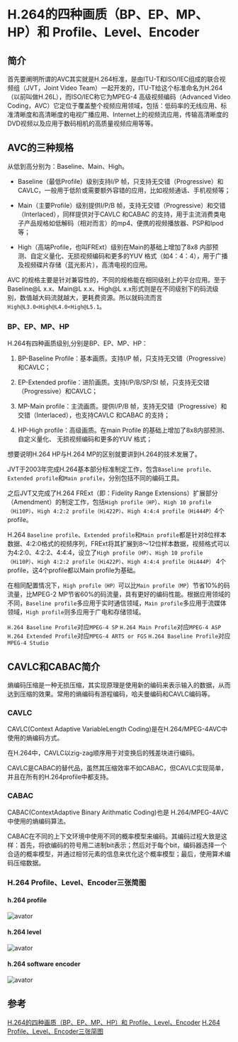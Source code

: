 # H.264的四种画质（BP、EP、MP、HP）和 Profile、Level、Encoder

## 简介

首先要阐明所谓的AVC其实就是H.264标准，是由ITU-T和ISO/IEC组成的联合视频组（JVT，Joint Video Team）一起开发的，ITU-T给这个标准命名为H.264（以前叫做H.26L），而ISO/IEC称它为MPEG-4 高级视频编码（Advanced Video Coding，AVC）它定位于覆盖整个视频应用领域，包括：低码率的无线应用、标准清晰度和高清晰度的电视广播应用、Internet上的视频流应用，传输高清晰度的DVD视频以及应用于数码相机的高质量视频应用等等。

## AVC的三种规格

从低到高分别为：Baseline、Main、High。

* Baseline（最低Profile）级别支持I/P 帧，只支持无交错（Progressive）和CAVLC，一般用于低阶或需要额外容错的应用，比如视频通话、手机视频等；

* Main（主要Profile）级别提供I/P/B 帧，支持无交错（Progressive）和交错（Interlaced），同样提供对于CAVLC 和CABAC 的支持，用于主流消费类电子产品规格如低解码（相对而言）的mp4、便携的视频播放器、PSP和Ipod等；
* High（高端Profile，也叫FRExt）级别在Main的基础上增加了8x8 内部预测、自定义量化、无损视频编码和更多的YUV 格式（如4：4：4），用于广播及视频碟片存储（蓝光影片），高清电视的应用。

AVC 的规格主要是针对兼容性的，不同的规格能在相同级别上的平台应用。至于Baseline@L x.x、Main@L x.x、High@L x.x形式则是在不同级别下的码流级别，数值越大码流就越大，更耗费资源。所以就码流而言`High@L3.0<High@L4.0<High@L5.1`。

### BP、EP、MP、HP

H.264有四种画质级别,分别是BP、EP、MP、HP：

1. BP-Baseline Profile：基本画质。支持I/P 帧，只支持无交错（Progressive）和CAVLC；

2. EP-Extended profile：进阶画质。支持I/P/B/SP/SI 帧，只支持无交错（Progressive）和CAVLC；

3. MP-Main profile：主流画质。提供I/P/B 帧，支持无交错（Progressive）和交错（Interlaced），也支持CAVLC 和CABAC 的支持；

4. HP-High profile：高级画质。在main Profile 的基础上增加了8x8内部预测、自定义量化、 无损视频编码和更多的YUV 格式；

想要说明H.264 HP与H.264 MP的区别就要讲到H.264的技术发展了。

JVT于2003年完成H.264基本部分标准制定工作，包含`Baseline profile`、`Extended profile`和`Main profile`，分别包括不同的编码工具。

之后JVT又完成了H.264 FRExt（即：Fidelity Range Extensions）扩展部分（Amendment）的制定工作，包括`High profile（HP`）、`High 10 profile（Hi10P）`、`High 4:2:2 profile（Hi422P）`、`High 4:4:4 profile（Hi444P）`4个profile。


H.264 `Baseline profile`、`Extended profile`和`Main profile`都是针对8位样本数据、4:2:0格式的视频序列，FRExt将其扩展到8～12位样本数据，视频格式可以为4:2:0、4:2:2、4:4:4，设立了`High profile（HP）`、`High 10 profile（Hi10P）`、`High 4:2:2 profile（Hi422P）`、`High 4:4:4 profile（Hi444P）` 4个profile，这4个profile都以Main profile为基础。

在相同配置情况下，`High profile（HP）`可以比`Main profile（MP`）节省10%的码流量，比MPEG-2 MP节省60%的码流量，具有更好的编码性能。根据应用领域的不同，`Baseline profile`多应用于实时通信领域，`Main profile`多应用于流媒体领域，`High profile`则多应用于广电和存储领域。

`H.264 Baseline Profile`对应`MPEG-4 SP`
`H.264 Main Profile`对应`MPEG-4 ASP`
`H.264 Extended Profile`对应`MPEG-4 ARTS or FGS`
`H.264 Baseline Profile`对应`MPEG-4 Studio`

## CAVLC和CABAC简介

熵编码压缩是一种无损压缩，其实现原理是使用新的编码来表示输入的数据，从而达到压缩的效果。常用的熵编码有游程编码，哈夫曼编码和CAVLC编码等。

### CAVLC

CAVLC(Context Adaptive VariableLength Coding)是在H.264/MPEG-4AVC中使用的熵编码方式。

在H.264中，CAVLC以zig-zag顺序用于对变换后的残差块进行编码。

CAVLC是CABAC的替代品，虽然其压缩效率不如CABAC，但CAVLC实现简单，并且在所有的H.264profile中都支持。


### CABAC

CABAC(ContextAdaptive Binary Arithmatic Coding)也是 H.264/MPEG-4AVC中使用的熵编码算法。

CABAC在不同的上下文环境中使用不同的概率模型来编码。其编码过程大致是这样：首先，将欲编码的符号用二进制bit表示；然后对于每个bit，编码器选择一个合适的概率模型，并通过相邻元素的信息来优化这个概率模型；最后，使用算术编码压缩数据。

### H.264 Profile、Level、Encoder三张简图

#### h.264 profile
![avator](.pics/h264_profile.png)


#### h.264 level
![avator](.pics/h264_level.png)


#### h.264 software encoder
![avator](.pics/h264_software_encoder.png)


## 参考

[H.264的四种画质（BP、EP、MP、HP）和 Profile、Level、Encoder](https://blog.csdn.net/u014470361/article/details/88713266)
[H.264 Profile、Level、Encoder三张简图](http://www.rosoo.net/a/201209/16262.html)
